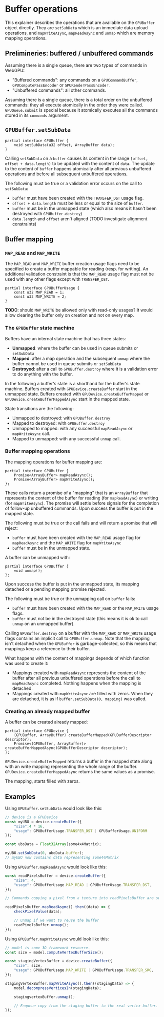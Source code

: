 # Buffer operations

This explainer describes the operations that are available on the `GPUBuffer` object directly.
They are `setSubData` which is an immediate data upload operations, and `mapWriteAsync`, `mapReadAsync` and `unmap` which are memory mapping operations.

## Prelimineries: buffered / unbuffered commands

Assuming there is a single queue, there are two types of commands in WebGPU:

 - "Buffered commands": any commands on a `GPUCommandBuffer`, `GPUComputePassEncoder` or `GPURenderPassEncoder`.
 - "Unbuffered commands": all other commands.

Assuming there is a single queue, there is a total order on the unbuffered commands: they all execute atomically in the order they were called.
`GPUQueue.submit` is special because it atomically executes all the commands stored in its `commands` argument.

## `GPUBuffer.setSubData`

```webidl
partial interface GPUBuffer {
    void setSubData(u32 offset, ArrayBuffer data);
}
```

Calling `setSubData` on a `buffer` causes its content in the range `[offset, offset + data.length)` to be updated with the content of `data`.
The update to the content of `buffer` happens atomically after all previous unbuffered operations and before all subsequent unbuffered operations.

The following must be true or a validation error occurs on the call to `setSubData`:

 - `buffer` must have been created with the `TRANSFER_DST` usage flag.
 - `offset + data.length` must be less or equal to the size of `buffer`.
 - `buffer` must be in the unmapped state (which also means it hasn't been destroyed with `GPUBuffer.destroy`)
 - `data.length` and `offset` aren't aligned (TODO investigate alignment constraints)

## Buffer mapping

### `MAP_READ` and `MAP_WRITE`

The `MAP_READ` and `MAP_WRITE` buffer creation usage flags need to be specified to create a buffer mappable for reading (resp. for writing).
An additional validation constraint is that the `MAP_READ` usage flag must not be used with any other flags except with `TRANSFER_DST`.

```webidl
partial interface GPUBufferUsage {
    const u32 MAP_READ = 1;
    const u32 MAP_WRITE = 2;
}
```

**TODO**: should `MAP_WRITE` be allowed only with read-only usages?
It would allow clearing the buffer only on creation and not on every map.

### The `GPUBuffer` state machine

Buffers have an internal state machine that has three states:

 - **Unmapped**: where the buffer can be used in queue submits or `setSubData`
 - **Mapped**: after a map operation and the subsequent `unmap` where the buffer cannot be used in queue submits or `setSubData`
 - **Destroyed**: after a call to `GPUBuffer.destroy` where it is a validation error to do anything with the buffer.

In the following a buffer's state is a shorthand for the buffer's state machine.
Buffers created with `GPUDevice.createBuffer` start in the unmapped state.
Buffers created with `GPUDevice.createBufferMapped` or `GPUDevice.createBufferMappedAsync` start in the mapped state.

State transitions are the following:

 - Unmapped to destroyed: with `GPUBuffer.destroy`
 - Mapped to destroyed: with `GPUBuffer.destroy`
 - Unmapped to mapped: with any successful `mapReadAsync` or `mapWriteAsync` call.
 - Mapped to unmapped: with any successful `unmap` call.

### Buffer mapping operations

The mapping operations for buffer mapping are:

```webidl
partial interface GPUBuffer {
    Promise<ArrayBuffer> mapReadAsync();
    Promise<ArrayBuffer> mapWriteAsync();
};
```

These calls return a promise of a "mapping" that is an `ArrayBuffer` that represents the content of the buffer for reading (for `mapReadAsync`) or writing (for `mapWriteAsync`).
The promise will settle before signals for the completion of follow-up unbuffered commands.
Upon success the buffer is put in the mapped state.

The following must be true or the call fails and will return a promise that will reject:

 - `buffer` must have been created with the `MAP_READ` usage flag for `mapReadAsync` and the `MAP_WRITE` flag for `mapWriteAsync`
 - `buffer` must be in the unmapped state.

A buffer can be unmapped with:

```webidl
partial interface GPUBuffer {
    void unmap();
};
```

Upon success the buffer is put in the unmapped state, its mapping detached or a pending mapping promise rejected.

The following must be true or the unmapping call on `buffer` fails:

 - `buffer` must have been created with the `MAP_READ` or the `MAP_WRITE` usage flags.
 - `buffer` must not be in the destroyed state (this means it is ok to call `unmap` on an unmapped buffer).

Calling `GPUBuffer.destroy` on a buffer with the `MAP_READ` or `MAP_WRITE` usage flags contains an implicit call to `GPUBuffer.unmap`.
Note that the mapping isn't detached when the `GPUBuffer` is garbage-collected, so this means that mappings keep a reference to their buffer.

What happens with the content of mappings depends of which function was used to create it:
 - Mappings created with `mapReadAsync` represents the content of the buffer after all previous unbuffered operations before the call to `mapReadAsync` completed.
   Nothing happens when the mapping is detached.
 - Mappings created with `mapWriteAsync` are filled with zeros.
   When they are detached, it is as if `buffer.setSubData(0, mapping)` was called.

### Creating an already mapped buffer

A buffer can be created already mapped:

```webidl
partial interface GPUDevice {
    (GPUBuffer, ArrayBuffer) createBufferMapped(GPUBufferDescriptor descriptor);
    Promise<(GPUBuffer, ArrayBuffer)> createBufferMappedAsync(GPUBufferDescriptor descriptor);
};
```

`GPUDevice.createBufferMapped` returns a buffer in the mapped state along with an write mapping representing the whole range of the buffer.
`GPUDevice.createBufferMappedAsync` returns the same values as a promise.

The mapping, starts filled with zeros.

## Examples

Using `GPUBuffer.setSubData` would look like this:

```js
// device is a GPUDevice
const myUBO = device.createBuffer({
    "size":4 * 16,
    "usage": GPUBufferUsage.TRANSFER_DST | GPUBufferUsage.UNIFORM
});

const uboData = Float32Array(some4x4Matrix);

myUBO.setSubData(0, uboData.buffer);
// myUBO now contains data representing some44Matrix
```

Using `GPUBuffer.mapReadAsync` would look like this:

```js
const readPixelsBuffer = device.createBuffer({
    "size": 4,
    "usage": GPUBufferUsage.MAP_READ | GPUBufferUsage.TRANSFER_DST,
});

// Commands copying a pixel from a texture into readPixelsBuffer are submitted

readPixelsBuffer.mapReadAsync().then((data) => {
    checkPixelValue(data);

    // Unmap if we want to reuse the buffer
    readPixelsBuffer.unmap();
});
```

Using `GPUBuffer.mapWriteAsync` would look like this:

```js
// model is some 3D framework resource.
const size = model.computeVertexBufferSize();

const stagingVertexBuffer = device.createBuffer({
    "size": size,
    "usage": GPUBufferUsage.MAP_WRITE | GPUBufferUsage.TRANSFER_SRC,
});

stagingVertexBuffer.mapWriteAsync().then((stagingData) => {
    model.decompressVerticesIn(stagingData);

    stagingvertexBuffer.unmap();

    // Enqueue copy from the staging buffer to the real vertex buffer.
});
```
